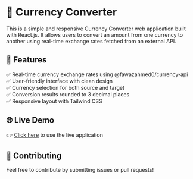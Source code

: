 <h1>💱 Currency Converter</h1>
This is a simple and responsive Currency Converter web application built with React.js. It allows users to convert an amount from one currency to another using real-time exchange rates fetched from an external API.

<h2>📌 Features</h2>
✅ Real-time currency exchange rates using @fawazahmed0/currency-api</br>
✅ User-friendly interface with clean design</br>
✅ Currency selection for both source and target</br>
✅ Conversion results rounded to 3 decimal places</br>
✅ Responsive layout with Tailwind CSS</br>

<h2>🌐 Live Demo</h2>
👉 <a href="https://currencyswitch.vercel.app/" target="_blank">Click here</a> to use the live application

<h2>🤝 Contributing</h2>
Feel free to contribute by submitting issues or pull requests!
